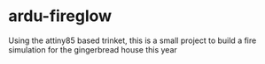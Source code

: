 # ardu-fireglow
Using the attiny85 based trinket, this is a small project to build a fire simulation for the gingerbread house this year

